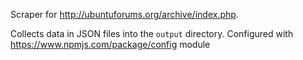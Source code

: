 Scraper for http://ubuntuforums.org/archive/index.php.

Collects data in JSON files into the `output` directory. Configured with
https://www.npmjs.com/package/config module
